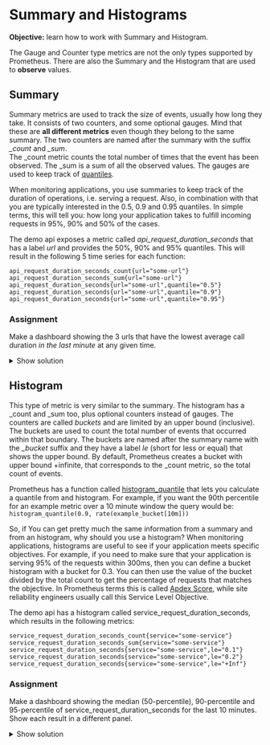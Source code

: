# Summary and Histograms
**Objective:**  learn how to work with Summary and Histogram.

The Gauge and Counter type metrics are not the only types supported by Prometheus.
There are also the Summary and the Histogram that are used to **observe** values. 

## Summary
Summary metrics are used to track the size of events, usually how long they take. 
It consists of two counters, and some optional gauges. 
Mind that these are **all different metrics** even though they belong to the same summary. 
The two counters are named after the summary with the suffix *_count* and *_sum*.  
The _count metric counts the total number of times that the event has been observed.
The _sum is a sum of all the observed values.
The gauges are used to keep track of [quantiles](https://www.statisticshowto.com/quantile-definition-find-easy-steps/).

When monitoring applications, you use summaries to keep track of the duration of operations, i.e. serving a request.
Also, in combination with that you are typically interested in the 0.5, 0.9 and 0.95 quantiles. 
In simple terms, this will tell you: how long your application takes to fulfill incoming requests 
in 95%, 90% and 50% of the cases. 

The demo api exposes a metric called *api_request_duration_seconds* that has a label *url* and provides the 50%, 90% and 95% 
quantiles. This will result in the following 5 time series for each function:
```
api_request_duration_seconds_count{url="some-url"}
api_request_duration_seconds_sum{url="some-url"}
api_request_duration_seconds{url="some-url",quantile="0.5"}
api_request_duration_seconds{url="some-url",quantile="0.9"}
api_request_duration_seconds{url="some-url",quantile="0.95"}
```

### Assignment
Make a dashboard showing the 3 urls that have the lowest average call duration *in the last minute* at any given time.

<details>
    <summary>Show solution</summary>
    <p>
    **Solution.** You should have filled in: 
    `bottomk(3,rate(api_request_duration_seconds_sum[1m]) / rate(api_request_duration_seconds_count[1m]))`
    </p>
    <p>
    Since api_request_duration_seconds_sum and api_request_duration_seconds are counters, you need to use the rate function
    to be able to divide their values in the last minute. That gives you the average per url. 
    The `bottomk` function return only the n lowest values.
    </p>
</details>



## Histogram

This type of metric is very similar to the summary. The histogram has a _count and _sum too, plus optional counters instead of gauges. 
The counters are called *buckets* and are limited by an upper bound (inclusive). 
The buckets are used to count the total number of events that occurred within that boundary. 
The buckets are named after the summary name with the *_bucket* suffix and they have a label *le* (short for less or equal) 
that shows the upper bound.
By default, Prometheus creates a bucket with upper bound +infinite, that corresponds to the _count metric, so the total count of events.

Prometheus has a function called [histogram_quantile](https://prometheus.io/docs/prometheus/latest/querying/functions/#histogram_quantile)
that lets you calculate a quantile from and histogram. 
For example, if you want the 90th percentile for an example metric over a 10 minute window the query would be:
`histogram_quantile(0.9, rate(example_bucket[10m]))`

So, if You can get pretty much the same information from a summary and from an histogram, why should you use a histogram?
When monitoring applications, histograms are useful to see if your application meets specific objectives. 
For example, if you need to make sure that your application is serving 95% of the requests within 300ms, 
then you can define a bucket histogram with a bucket for 0.3. 
You can then use the value of the bucket divided by the total count to get the percentage of requests that matches the objective.
In Prometheus terms this is called [Apdex Score](https://prometheus.io/docs/practices/histograms/#apdex-score), while site 
reliability engineers usually call this Service Level Objective.

The demo api has a histogram called service_request_duration_seconds, which results in the following metrics:
```
service_request_duration_seconds_count{service="some-service"}
service_request_duration_seconds_sum{service="some-service"}
service_request_duration_seconds{service="some-service",le="0.1"}
service_request_duration_seconds{service="some-service",le="0.2"}
service_request_duration_seconds{service="some-service",le="+Inf"}
```

### Assignment
Make a dashboard showing the median (50-percentile), 90-percentile and 95-percentile of service_request_duration_seconds for the last 10 minutes. 
Show each result in a different panel.

<details>
    <summary>Show solution</summary>

    **Solution**. You should have created a variable called service with value:
    `label_values(service)`.
    You should have filled in 3 queries:
    ```
    histogram_quantile(0.5, sum(rate(service_request_duration_seconds_bucket{service=~"$service"}[10m])) by (le))
    histogram_quantile(0.9, sum(rate(service_request_duration_seconds_bucket{service=~"$service"}[10m])) by (le))
    histogram_quantile(0.95, sum(rate(service_request_duration_seconds_bucket{service=~"$service"}[10m])) by (le))
    ```
</details>
